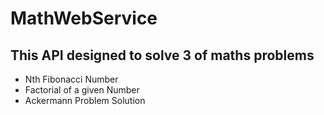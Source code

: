 # MathWebService

## This API designed to solve 3 of maths problems
- Nth Fibonacci Number
- Factorial of a given Number
- Ackermann Problem Solution
